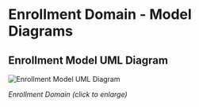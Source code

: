 # Enrollment Domain - Model Diagrams

## Enrollment Model UML Diagram

![Enrollment Model UML Diagram](../../../img/Enrollment%20UML.png)

_Enrollment Domain (click to enlarge)_
